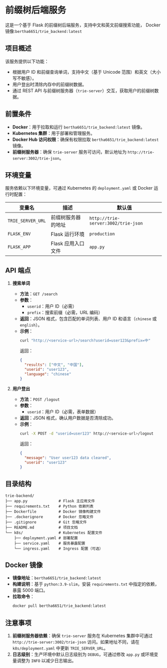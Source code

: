 # 前缀树后端服务

这是一个基于 Flask 的前缀树后端服务，支持中文和英文前缀搜索功能，
Docker 镜像:`bertha6651/trie_backend:latest`

## 项目概述

该服务提供以下功能：
- 根据用户 ID 和前缀查询单词，支持中文（基于 Unicode 范围）和英文（大小写不敏感）。
- 用户登出时清除内存中的前缀树数据。
- 通过 REST API 与前缀树服务器（`trie-server`）交互，获取用户的前缀树数据。

## 前置条件

- **Docker**：用于拉取和运行 `bertha6651/trie_backend:latest` 镜像。
- **Kubernetes 集群**：用于部署和管理服务。
- **Docker Hub 访问权限**：确保有权限拉取 `bertha6651/trie_backend:latest` 镜像。
- **前缀树服务器**：确保 `trie-server` 服务可访问，默认地址为 `http://trie-server:3002/trie-json`。


## 环境变量

服务依赖以下环境变量，可通过 Kubernetes 的 `deployment.yaml` 或 Docker 运行时配置：

| 变量名            | 描述                              | 默认值                              |
|-------------------|----------------------------------|------------------------------------|
| `TRIE_SERVER_URL` | 前缀树服务器的地址                | `http://trie-server:3002/trie-json` |
| `FLASK_ENV`       | Flask 运行环境                   | `production`                      |
| `FLASK_APP`       | Flask 应用入口文件               | `app.py`                          |

## API 端点

1. **搜索单词**
   - **方法**：`GET /search`
   - **参数**：
     - `userid`：用户 ID（必需）
     - `prefix`：搜索前缀（必需，URL 编码）
   - **返回**：JSON 格式，包含匹配的单词列表、用户 ID 和语言（`chinese` 或 `english`）。
   - **示例**：
     ```bash
     curl "http://<service-url>/search?userid=user123&prefix=中"
     ```
     返回：
     ```json
     {
       "results": ["中文", "中国"],
       "userid": "user123",
       "language": "chinese"
     }
     ```

2. **用户登出**
   - **方法**：`POST /logout`
   - **参数**：
     - `userid`：用户 ID（必需，表单数据）
   - **返回**：JSON 格式，确认用户数据是否清除成功。
   - **示例**：
     ```bash
     curl -X POST -d "userid=user123" http://<service-url>/logout
     ```
     返回：
     ```json
     {
       "message": "User user123 data cleared",
       "userid": "user123"
     }
     ```

## 目录结构

```
trie-backend/
├── app.py              # Flask 主应用文件
├── requirements.txt    # Python 依赖列表
├── Dockerfile          # Docker 镜像构建文件
├── .dockerignore       # Docker 忽略文件
├── .gitignore          # Git 忽略文件
├── README.md           # 项目文档
└── k8s/                # Kubernetes 配置文件
    ├── deployment.yaml # 部署配置
    ├── service.yaml    # 服务暴露配置
    └── ingress.yaml    # Ingress 配置（可选）
```

## Docker 镜像

- **镜像地址**：`bertha6651/trie_backend:latest`
- **构建说明**：基于 `python:3.9-slim`，安装 `requirements.txt` 中指定的依赖，暴露 5000 端口。
- **拉取命令**：
  ```bash
  docker pull bertha6651/trie_backend:latest
  ```

## 注意事项

1. **前缀树服务器依赖**：确保 `trie-server` 服务在 Kubernetes 集群中可通过 `http://trie-server:3002/trie-json` 访问。如果地址不同，请在 `k8s/deployment.yaml` 中更新 `TRIE_SERVER_URL`。
2. **日志级别**：生产环境中默认日志级别为 `DEBUG`，可通过修改 `app.py` 或环境变量调整为 `INFO` 以减少日志输出。

